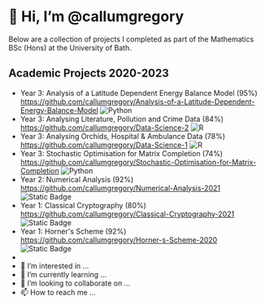 # 👋 Hi, I’m @callumgregory

Below are a collection of projects I completed as part of the Mathematics BSc (Hons) at the University of Bath. 

## Academic Projects 2020-2023
- Year 3: Analysis of a Latitude Dependent Energy Balance Model (95%) https://github.com/callumgregory/Analysis-of-a-Latitude-Dependent-Energy-Balance-Model ![Python](https://img.shields.io/badge/Python-3670A0?style=flat&logo=python&logoColor=ffdd54)
- Year 3: Analysing Literature, Pollution and Crime Data (84%) https://github.com/callumgregory/Data-Science-2 ![R](https://img.shields.io/badge/R-%23276DC3.svg?style=flat&logo=r&logoColor=white)
- Year 3: Analysing Orchids, Hospital & Ambulance Data (78%) https://github.com/callumgregory/Data-Science-1 ![R](https://img.shields.io/badge/R-%23276DC3.svg?style=flat&logo=r&logoColor=white)
- Year 3: Stochastic Optimisation for Matrix Completion (74%) https://github.com/callumgregory/Stochastic-Optimisation-for-Matrix-Completion ![Python](https://img.shields.io/badge/Python-3670A0?style=flat&logo=python&logoColor=ffdd54)
- Year 2: Numerical Analysis (92%) https://github.com/callumgregory/Numerical-Analysis-2021 ![Static Badge](https://img.shields.io/badge/MATLAB-blue)
- Year 1: Classical Cryptography (80%) https://github.com/callumgregory/Classical-Cryptography-2021 ![Static Badge](https://img.shields.io/badge/MATLAB-blue)
- Year 1: Horner's Scheme (92%) https://github.com/callumgregory/Horner-s-Scheme-2020 ![Static Badge](https://img.shields.io/badge/MATLAB-blue)
- 
- 👀 I’m interested in ...
- 🌱 I’m currently learning ...
- 💞️ I’m looking to collaborate on ...
- 📫 How to reach me ...

<!---
callumgregory/callumgregory is a ✨ special ✨ repository because its `README.md` (this file) appears on your GitHub profile.
You can click the Preview link to take a look at your changes.
--->
